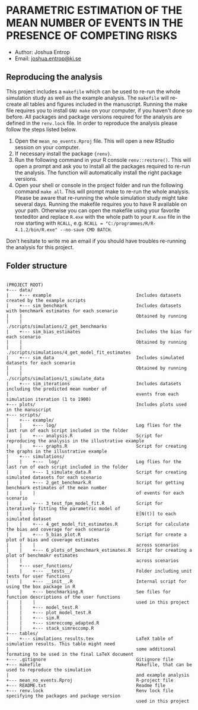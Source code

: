 # PARAMETRIC ESTIMATION OF THE MEAN NUMBER OF EVENTS IN THE PRESENCE OF COMPETING RISKS

- Author: Joshua Entrop
- Email: joshua.entrop@ki.se

## Reproducing the analysis

This project includes a `makefile` which can be used to re-run the whole simulation study as well as the example analysis.
The `makefile` will re-create all tables and figures included in the manuscript. Running the make file requires you to
install `GNU make` on your computer, if you haven't done so before. All packages and package versions required for the 
analysis are defined in the `renv.lock` file. In order to reproduce the analysis please follow the steps listed below.

   1. Open the `mean_no_events.Rproj` file. This will open a new RStudio session on your computer.
   2. If necessary install the package `{renv}`.
   3. Run the following command in your R console `renv::restore()`. This will open a prompt and ask you to install all the
      packages required to re-run the analysis. The function will automatically install the right package versions.
   4. Open your shell or console in the project folder and run the following command `make all`. This will prompt make
      to re-run the whole analysis. Please be aware that re-running the whole simulation study might take several days.
      Running the makefile requires you to have R available on your path. Otherwise you can open the makefile using
      your favorite texteditor and replace `R.exe` with the whole path to your `R.exe` file in the row starting with `RCALL`,
      e.g. `RCALL = "C:/programmes/R/R-4.1.2/bin/R.exe" --no-save CMD BATCH`.

Don't hesitate to write me an email if you should have troubles re-running the analysis for this project.

## Folder structure

```

(PROJECT ROOT)
+--- data/
|    +--- example                                Includes datasets created by the example scripts
|    +--- sim_benchmark                          Includes datasets with benchmark estimates for each scenario
|    |                                           Obtained by running 
|    |                                              ./scripts/simulations/2_get_benchmarks
|    +--- sim_bias_estimates                     Includes the bias for each scenario
|    |                                           Obtained by running 
|    |                                              ./scripts/simulations/4_get_model_fit_estimates
|    +--- sim_data                               Includes simulated datasets for each scenario
|    |                                           Obtained by running 
|    |                                              ./scripts/simulations/1_simulate_data
|    +--- sim_iterations                         Includes datasets including the predicted mean number of 
|                                                events from each simulation iteration (1 to 1900)
+--- plots/                                      Includes plots used in the manuscript 
+--- scripts/
|    +--- example/
|    |    +--- log/                              Log flies for the last run of each script included in the folder
|    |    +--- analysis.R                        Script for reproducing the analysis in the illustrative example
|    |    +--- graphs.R                          Script for creating the graphs in the illustrative example
|    +--- simulations/
|    |    +---  log/                             Log flies for the last run of each script included in the folder
|    |    +--- 1_simulate_data.R                 Script for creating simulated datasets for each scenario
|    |    +--- 2_get_benchmark.R                 Script for getting benchmark estimates of the mean number 
|    |    |                                      of events for each scenario
|    |    +--- 3_test_fpm_model_fit.R	         Script for iteratively fitting the parametric model of 
|    |    |                                      E[N(t)] to each simulated dataset
|    |    +--- 4_get_model_fit_estimates.R       Script for calculate the bias and coverage for each scenario
|    |    +--- 5_bias_plot.R                     Script for create a plot of bias and coverage estimates 
|    |    |                                      across scenarios
|    |    +--- 6_plots_of_benchmark_estimates.R  Script for creating a plot of benchmakr estimates 
|    |                                           across scenarios
|    +--- user_functions/
|    |    +--- __tests__/                        Folder including unit tests for user functions
|    |    +--- __init__.R                        Internal script for using the box package in R
|    |    +--- benchmarking.R                    See files for function descriptions of the user functions 
|    |    |                                      used in this project
|    |    +--- model_test.R                      
|    |    +--- plot_model_test.R
|    |    +--- sim.R
|    |    +--- simreccomp_adapted.R
|    |    +--- stack_simreccomp.R
+--- tables/
|    +--- simulations_results.tex                LaTeX table of simulation results. This table might need 
|                                                some additional formating to be used in the final LaTeX document
+--- .gitignore                                  Gitignore file
+--- makefile                                    Makefile, that can be used to reproduce the simulation 
|                                                and example analysis
+--- mean_no_events.Rproj                        R-project file
+--- README.txt                                  Readme file
+--- renv.lock                                   Renv lock file specifying the packages and package version 
                                                 used in this project
```                                                 
